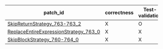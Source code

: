  | patch_id |correctness |Test-validation |NPEX-validation |
 |--- | --- | --- | --- | 
 | [SkipReturnStrategy_763-763_2](./patches/SkipReturnStrategy_763-763_2/patch.java#L765) | X | O | X | 
 | [ReplaceEntireExpressionStrategy_763_0](./patches/ReplaceEntireExpressionStrategy_763_0/patch.java#L765) | X | X | X | 
 | [SkipBlockStrategy_760-764_0](./patches/SkipBlockStrategy_760-764_0/patch.java#L761) | X | X | X | 
